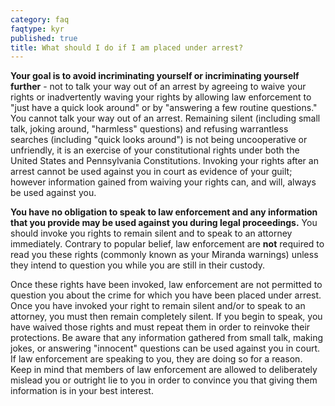 ```yaml
---
category: faq
faqtype: kyr
published: true
title: What should I do if I am placed under arrest?
---
```

**Your goal is to avoid incriminating yourself or incriminating yourself further** - not to talk your way out of an arrest by agreeing to waive your rights or inadvertently waving your rights by allowing law enforcement to "just have a quick look around" or by "answering a few routine questions." You cannot talk your way out of an arrest. Remaining silent (including small talk, joking around, "harmless" questions) and refusing warrantless searches (including "quick looks around") is not being uncooperative or unfriendly, it is an exercise of your constitutional rights under both the United States and Pennsylvania Constitutions. Invoking your rights after an arrest cannot be used against you in court as evidence of your guilt; however information gained from waiving your rights can, and will, always be used against you.

**You have no obligation to speak to law enforcement and any information that you provide may be used against you during legal proceedings.** You should invoke you rights to remain silent and to speak to an attorney immediately. Contrary to popular belief, law enforcement are **not** required to read you these rights (commonly known as your Miranda warnings) unless they intend to question you while you are still in their custody. 

Once these rights have been invoked, law enforcement are not permitted to question you about the crime for which you have been placed under arrest. Once you have invoked your right to remain silent and/or to speak to an attorney, you must then remain completely silent. If you begin to speak, you have waived those rights and must repeat them in order to reinvoke their protections. Be aware that any information gathered from small talk, making jokes, or answering "innocent" questions can be used against you in court. If law enforcement are speaking to you, they are doing so for a reason. Keep in mind that members of law enforcement are allowed to deliberately mislead you or outright lie to you in order to convince you that giving them information is in your best interest.
